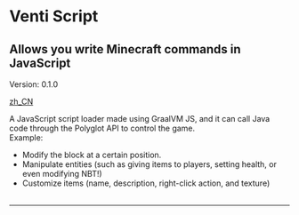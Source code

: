 # Venti Script
## Allows you write Minecraft commands in JavaScript
Version: 0.1.0<br>

[zh_CN](/README_zh-CN.md)

A JavaScript script loader made using GraalVM JS, and it can call Java code through the Polyglot API to control the game.<br>
Example:
- Modify the block at a certain position.<br>
- Manipulate entities (such as giving items to players, setting health, or even modifying NBT!)<br>
- Customize items (name, description, right-click action, and texture)<br><br>

***